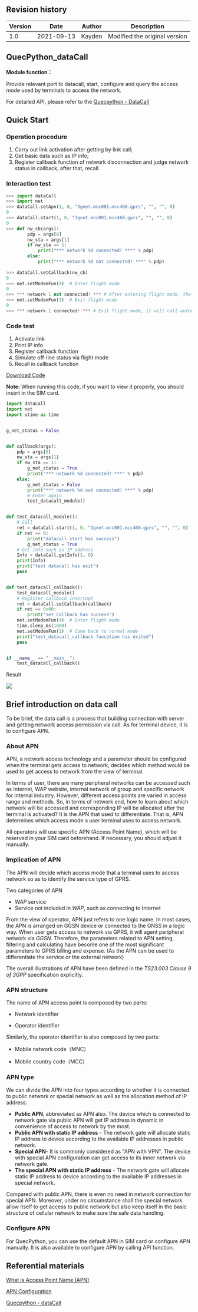 ## Revision history

| Version | Date       | Author | Description                   |
| ------- | ---------- | ------ | ----------------------------- |
| 1.0     | 2021-09-13 | Kayden | Modified the original version |

<div align="left">

## QuecPython_dataCall

**Module function：**

Provide relevant port to datacall, start, configure and query the access mode used by terminals to access the network.

For detailed API, please refer to the [Quecpython - DataCall](https://python.quectel.com/wiki/#/en-us/api/QuecPythonClasslib?id=datacall-data-call)

## Quick Start

### Operation procedure

1. Carry out link activation after getting by link call;
2. Get basic data such as IP info;
3. Register callback function of network disconnection and judge network status in callback, after that, recall. 

### Interaction test

```python
>>> import dataCall
>>> import net
>>> dataCall.setApn(1, 0, "3gnet.mnc001.mcc460.gprs", "", "", 0)
0
>>> dataCall.start(1, 0, "3gnet.mnc001.mcc460.gprs", "", "", 0)
0
>>> def nw_cb(args):
        pdp = args[0]
        nw_sta = args[1]
        if nw_sta == 1:
            print("*** network %d connected! ***" % pdp)
        else:
            print("*** network %d not connected! ***" % pdp)
            
>>> dataCall.setCallback(nw_cb)
0
>>> net.setModemFun(4)  # Enter flight mode
0
>>> *** network 1 not connected! *** # After entering flight mode, the network disconnection occurs.Notify the user via callback 
>>> net.setModemFun(1)  # Exit flight mode
0
>>> *** network 1 connected! *** # Exit flight mode, it will call automatically and wait for the access to network, Notify the user via callback. 
```



### Code test 

1. Activate link
2. Print IP info
3. Register callback function
4. Simulate off-line status via flight mode
5. Recall in callback function 

 <a href="code/datacall_base.py" target="_blank">Download Code</a>

**Note:** When running this code, if you want to view it properly, you should insert in the SIM card. 

```python
import dataCall
import net
import utime as time


g_net_status = False


def callback(args):
    pdp = args[0]
    nw_sta = args[1]
    if nw_sta == 1:
        g_net_status = True
        print("*** network %d connected! ***" % pdp)
    else:
        g_net_status = False
        print("*** network %d not connected! ***" % pdp)
        # Enter again 
        test_datacall_module()


def test_datacall_module():
    # Call
    ret = dataCall.start(1, 0, "3gnet.mnc001.mcc460.gprs", "", "", 0)
    if ret == 0:
        print("datacall start has success")
        g_net_status = True
    # Get info such as IP address
    Info = dataCall.getInfo(1, 0)
    print(Info)
    print("test datacall has exit")
    pass


def test_datacall_callback():
    test_datacall_module()
    # Register callback interrupt
    ret = dataCall.setCallback(callback)
    if ret == 0x00:
        print("set Callback has success")
    net.setModemFun(4)  # Enter flight mode
    time.sleep_ms(1000)
    net.setModemFun(1)  # Come back to normal mode
    print("test_datacall_callback funcation has exited")
    pass


if __name__ == "__main__":
    test_datacall_callback()

```

Result

![](media/datacall_result.png)

## Brief introduction on data call

To be brief, the data call is a process that building connection with server and getting network access permission via call. As for terminal device, it is to configure APN. 

### About APN

APN, a network access technology and a parameter should be configured when the terminal gets access to network, decides which method would be used to get access to network from the view of terminal. 

In terms of user, there are many peripheral networks can be accessed such as Internet, WAP website, internal network of group and specific network for internal industry. However, different access points are varied in access range and methods. So, in terms of network end, how to learn about which network will be accessed and corresponding IP will be allocated after the terminal is activated?  It is the APN that used to differentiate. That is, APN determines which access mode a user terminal uses to access network.

All operators will use specific APN (Access Point Name), which will be reserved in your SIM card beforehand. If necessary, you should adjust it manually. 

### Implication of APN

The APN will decide which access mode that a terminal uses to access network so as to identify the service type of GPRS. 

Two categories of APN 

- *WAP* service
- Service not included in *WAP*, such as connecting to Internet 

From the view of operator, APN just refers to one logic name. In most cases, the APN is arranged on GGSN device or connected to the GNSS in a logic way. When user gets access to network via GPRS,  it will agent peripheral network via *GGSN*. Therefore, the parameters related to APN setting, filtering and calculating have become one of the most significant parameters to GPRS billing and expense. (As the APN can be used to differentiate the service or the external network)

The overall illustrations of APN have been defined in the *TS23.003 Clause 9 of 3GPP* specification explicitly. 

### APN structure 

The name of APN access point is composed by two parts:  

- Network identifier

- Operator identifier

 Similarly, the operator identifier is also composed by two parts:

- Mobile network code（MNC）

- Mobile country code（MCC）

### APN type

We can divide the APN into four types according to whether it is connected to public network or special network as well as the allocation method of IP address. 

- **Public APN**, abbreviated as APN also. The device which is connected to network gate via public APN will get IP address in dynamic in convenience of access to network by the most. 
- **Public APN with static IP address** - The network gate will allocate static IP address  to device according to the available IP addresses in public network. 
- **Special APN**- It is commonly considered as "APN with VPN". The device with special APN configuration can get access to its inner network via network gate. 
- **The special APN with static IP address** - The network gate will allocate static IP address to device according to the available IP addresses in special network.

Compared with public APN, there is even no need in network connection for special APN. Moreover, under no circumstance shall the special network allow itself to get access to public network but also keep itself in the basic structure of cellular network to make sure the safe data handling. 

### Configure APN 

For QuecPython, you can use the default APN in SIM card or configure APN manually. It is also available to configure APN by calling API function. 

## Referential materials

[What is Access Point Name (APN)](https://1ot.mobi/resources/blog/iot-hacking-series-3-what-is-access-point-name-apn-and-how-it-works)

[APN Configuration](https://prepaid-data-sim-card.fandom.com/wiki/APN_Configuration) 

[Quecpython - dataCall](https://python.quectel.com/wiki/#/en-us/api/QuecPythonClasslib?id=datacall-data-call)

